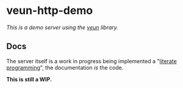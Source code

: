 # veun-http-demo

_This is a demo server using the [veun][veun] library._

## Docs

The server itself is a work in progress being implemented a "[literate
programming][lit-prog]", the documentation _is_ the code.

**This is still a WIP.**

[veun]: https://github.com/stanistan/veun
[lit-prog]: https://en.wikipedia.org/wiki/Literate_programming
